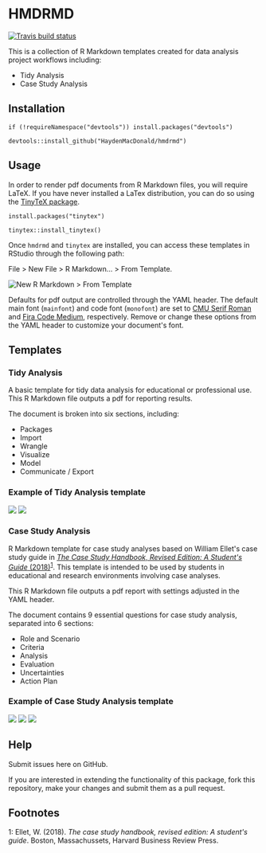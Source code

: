 # HMDRMD

[![Travis build status](https://travis-ci.org/HaydenMacDonald/hmdrmd.svg?branch=master)](https://travis-ci.org/HaydenMacDonald/hmdrmd)

This is a collection of R Markdown templates created for data analysis project workflows including:

- Tidy Analysis
- Case Study Analysis

## Installation

```{r}
if (!requireNamespace("devtools")) install.packages("devtools")

devtools::install_github("HaydenMacDonald/hmdrmd")
```
## Usage

In order to render pdf documents from R Markdown files, you will require LaTeX. If you have never installed a LaTex distribution, you can do so using the [TinyTeX package](https://github.com/yihui/tinytex).  

```{r}
install.packages("tinytex")

tinytex::install_tinytex()
```

Once `hmdrmd` and `tinytex` are installed, you can access these templates in RStudio through the following path:  

File > New File > R Markdown... > From Template.  

![New R Markdown > From Template](scrnshts/templates.png)

Defaults for pdf output are controlled through the YAML header. The default main font (`mainfont`) and code font (`monofont`) are set to <a href="https://www.fontsquirrel.com/fonts/computer-modern" target="_blank">CMU Serif Roman</a> and <a href="https://github.com/tonsky/FiraCode" target="_blank">Fira Code Medium</a>, respectively. Remove or change these options from the YAML header to customize your document's font.  

## Templates

### Tidy Analysis

A basic template for tidy data analysis for educational or professional use. This R Markdown file outputs a pdf for reporting results.

The document is broken into six sections, including:  
- Packages
- Import
- Wrangle
- Visualize
- Model
- Communicate / Export 

### Example of Tidy Analysis template

![](scrnshts/tidy1.PNG)
![](scrnshts/tidy2.PNG)

### Case Study Analysis

R Markdown template for case study analyses based on William Ellet's case study guide in <a href="https://hbr.org/product/the-case-study-handbook-revised-edition-a-student-s-guide/10208E-KND-ENG" target="_blank">*The Case Study Handbook, Revised Edition: A Student's Guide* (2018)</a><sup>[1](#myfootnote1)</sup>. This template is intended to be used by students in educational and research environments involving case analyses.  

This R Markdown file outputs a pdf report with settings adjusted in the YAML header.  

The document contains 9 essential questions for case study analysis, separated into 6 sections:  
- Role and Scenario
- Criteria
- Analysis
- Evaluation
- Uncertainties
- Action Plan 

### Example of Case Study Analysis template

![](scrnshts/case1.PNG)
![](scrnshts/case2.PNG)
![](scrnshts/case3.PNG)

## Help

Submit issues here on GitHub.  

If you are interested in extending the functionality of this package, fork this repository, make your changes and submit them as a pull request.  

## Footnotes

<a name="myfootnote1">1</a>: Ellet, W. (2018). *The case study handbook, revised edition: A student's guide*. Boston, Massachussets, Harvard Business Review Press.
